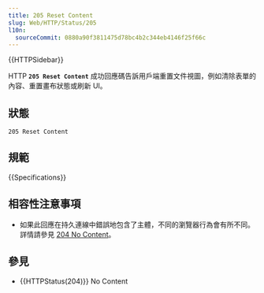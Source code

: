 ```yaml
---
title: 205 Reset Content
slug: Web/HTTP/Status/205
l10n:
  sourceCommit: 0880a90f3811475d78bc4b2c344eb4146f25f66c
---
```


{{HTTPSidebar}}

HTTP **`205 Reset Content`** 成功回應碼告訴用戶端重置文件視圖，例如清除表單的內容、重置畫布狀態或刷新 UI。

## 狀態

```http
205 Reset Content
```

## 規範

{{Specifications}}

## 相容性注意事項

- 如果此回應在持久連線中錯誤地包含了主體，不同的瀏覽器行為會有所不同。詳情請參見 [204 No Content](/zh-TW/docs/Web/HTTP/Status/204)。

## 參見

- {{HTTPStatus(204)}} No Content

